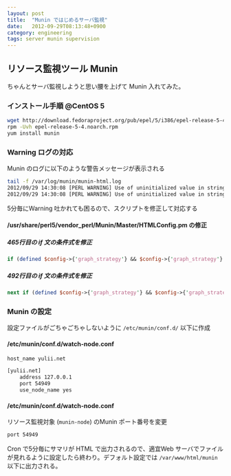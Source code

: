 ```yaml
---
layout: post
title:  "Munin ではじめるサーバ監視"
date:   2012-09-29T08:13:48+0900
category: engineering
tags: server munin supervision
---
```


## リソース監視ツール Munin

ちゃんとサーバ監視しようと思い腰を上げて Munin 入れてみた。

### インストール手順 @CentOS 5

```sh
wget http://download.fedoraproject.org/pub/epel/5/i386/epel-release-5-4.noarch.rpm
rpm -Uvh epel-release-5-4.noarch.rpm
yum install munin
```

### Warning ログの対応

Munin のログに以下のような警告メッセージが表示される

```sh
tail -f /var/log/munin/munin-html.log
2012/09/29 14:30:08 [PERL WARNING] Use of uninitialized value in string eq at /usr/share/perl5/vendor_perl/Munin/Master/HTMLConfig.pm line 465.
2012/09/29 14:30:08 [PERL WARNING] Use of uninitialized value in string eq at /usr/share/perl5/vendor_perl/Munin/Master/HTMLConfig.pm line 492.
```

5分毎にWarning 吐かれても困るので、スクリプトを修正して対応する

#### /usr/share/perl5/vendor_perl/Munin/Master/HTMLConfig.pm の修正

##### 465行目の if 文の条件式を修正

```perl
if (defined $config->{'graph_strategy'} && $config->{'graph_strategy'} eq "cgi") {
```

##### 492行目の if 文の条件式を修正

```perl
next if (defined $config->{'graph_strategy'} && $config->{'graph_strategy'} eq "cgi");
```

### Munin の設定

設定ファイルがごちゃごちゃしないように `/etc/munin/conf.d/` 以下に作成

#### /etc/munin/conf.d/watch-node.conf

```sh
host_name yulii.net

[yulii.net]
    address 127.0.0.1
    port 54949
    use_node_name yes
```

#### /etc/munin/conf.d/watch-node.conf

リソース監視対象 (`munin-node`) のMunin ポート番号を変更

```sh
port 54949
```

Cron で5分毎にサマリが HTML で出力されるので、適宜Web サーバでファイルが見れるように設定したら終わり。デフォルト設定では `/var/www/html/munin` 以下に出力される。
